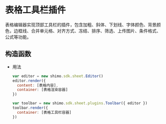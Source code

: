 # 表格工具栏插件

表格编辑器实现顶部工具栏的插件，包含加粗、斜体、下划线、字体颜色、背景颜色，边框线、合并单元格、对齐方式、冻结、排序、筛选、上传图片、条件格式、公式等功能。

## 构造函数

* 用法

  ```js
  var editor = new shimo.sdk.sheet.Editor()
  editor.render({
    content: [表格内容],
    container: [表格渲染容器]
  })

  var toolbar = new shimo.sdk.sheet.plugins.Toolbar({ editor })
  toolbar.render({
    container: [表格工具栏容器]
  })
  ```
